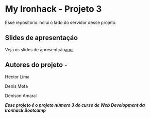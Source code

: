 
# My Ironhack - Projeto 3

Esse repositório inclui o lado do servidor desse projeto:

## Slides de apresentaçáo

Veja os slides de apresentçáo[aqui](https://www.canva.com/design/DAEQbC7p6HY/yKTA2vEU-G-x25eGnpZhBA/view?utm_content=DAEQbC7p6HY&utm_campaign=designshare&utm_medium=link&utm_source=publishsharelink)

## Autores do projeto -

Hector Lima

Denis Mota

Denison Amaral

**_Esse projeto é o projeto número 3 do curso de Web Development da Ironhack Bootcamp_**
